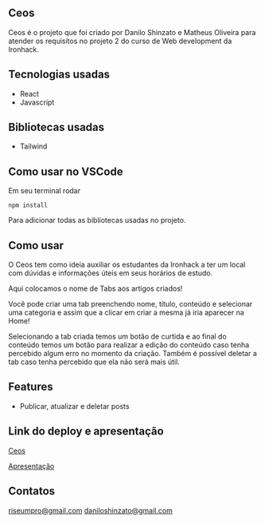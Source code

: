 ## Ceos

Ceos é o projeto que foi criado por Danilo Shinzato e Matheus Oliveira para atender os requisitos no projeto 2 do curso de Web development da Ironhack.

 ## Tecnologias usadas 
- React
- Javascript

## Bibliotecas usadas
- Tailwind


## Como usar no VSCode

Em seu terminal rodar

`
npm install
`

Para adicionar todas as bibliotecas usadas no projeto.

## Como usar 

O Ceos tem como ideia auxiliar os estudantes da Ironhack a ter um local com dúvidas e informações úteis em seus horários de estudo.

Aqui colocamos o nome de Tabs aos artigos criados!

Você pode criar uma tab preenchendo nome, título, conteúdo e selecionar uma categoria e assim que a clicar em criar a mesma já iria aparecer na Home!

Selecionando a tab criada temos um botão de curtida e ao final do conteúdo temos um botão para realizar a edição do conteúdo caso tenha percebido algum erro no momento da criação. Também é possível deletar a tab caso tenha percebido que ela não será mais útil.

## Features

- Publicar, atualizar e deletar posts


## Link do deploy e apresentação
[Ceos](https://ceostab.netlify.app/)


[Apresentação](https://docs.google.com/presentation/d/1C9CTV23978u2TRAckSKa9F0SR5VrpoKOpCM-i5UEBdw/edit?usp=sharing)

## Contatos

riseumpro@gmail.com
daniloshinzato@gmail.com
